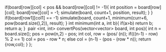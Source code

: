 if(board[row][col] < pos && board[row][col] != -1){
int position = board[row][col];
board[row][col] = -1;
simulate(board, count+1, position, result);
}
}
if(board[row1][col1] == -1)
simulate(board, count+1, minimum(curr+6, pow(board.size(),2)), result);
}
int minimum(int a, int b){
if(a>b) return b;
return a;
}
​
pair <int, int> convertPos(vector<vector<int>> board, int pos){
int n = board.size();
pos = pow(n,2) - pos;
int col, row = (pos/ (n));
if(((n-1) - row) % 2 == 1)
col = pos - row * n;
else
col = (n-1) - (pos - (row * n));
return {row,col};
}
};
```